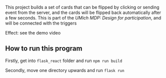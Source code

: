 This project builds a set of cards that can be flipped by clicking or sending event from the server, and the cards will be flipped back automatically after a few seconds. This is part of the *UMich MDP: Design for participation*, and will be connected with the triggers

Effect: see the demo video

## How to run this program
Firstly, get into `flask_react` folder and run `npm run build`

Secondly, move one directory upwards and run `flask run`
